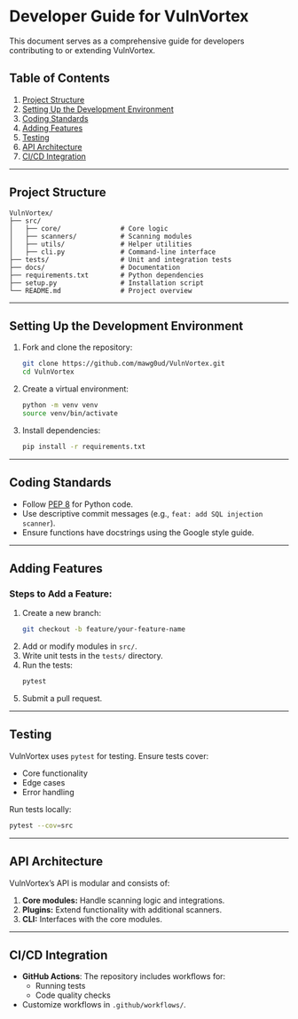 # Developer Guide for VulnVortex

This document serves as a comprehensive guide for developers contributing to or extending VulnVortex.

## **Table of Contents**
1. [Project Structure](#project-structure)
2. [Setting Up the Development Environment](#setting-up-the-development-environment)
3. [Coding Standards](#coding-standards)
4. [Adding Features](#adding-features)
5. [Testing](#testing)
6. [API Architecture](#api-architecture)
7. [CI/CD Integration](#ci-cd-integration)

---

## **Project Structure**

```plaintext
VulnVortex/
├── src/
│   ├── core/               # Core logic
│   ├── scanners/           # Scanning modules
│   ├── utils/              # Helper utilities
│   ├── cli.py              # Command-line interface
├── tests/                  # Unit and integration tests
├── docs/                   # Documentation
├── requirements.txt        # Python dependencies
├── setup.py                # Installation script
└── README.md               # Project overview
```

---

## **Setting Up the Development Environment**

1. Fork and clone the repository:
   ```bash
   git clone https://github.com/mawg0ud/VulnVortex.git
   cd VulnVortex
   ```
2. Create a virtual environment:
   ```bash
   python -m venv venv
   source venv/bin/activate
   ```
3. Install dependencies:
   ```bash
   pip install -r requirements.txt
   ```

---

## **Coding Standards**

- Follow [PEP 8](https://peps.python.org/pep-0008/) for Python code.
- Use descriptive commit messages (e.g., `feat: add SQL injection scanner`).
- Ensure functions have docstrings using the Google style guide.

---

## **Adding Features**

### Steps to Add a Feature:
1. Create a new branch:
   ```bash
   git checkout -b feature/your-feature-name
   ```
2. Add or modify modules in `src/`.
3. Write unit tests in the `tests/` directory.
4. Run the tests:
   ```bash
   pytest
   ```
5. Submit a pull request.

---

## **Testing**

VulnVortex uses `pytest` for testing. Ensure tests cover:
- Core functionality
- Edge cases
- Error handling

Run tests locally:
```bash
pytest --cov=src
```

---

## **API Architecture**

VulnVortex’s API is modular and consists of:
1. **Core modules:** Handle scanning logic and integrations.
2. **Plugins:** Extend functionality with additional scanners.
3. **CLI:** Interfaces with the core modules.

---

## **CI/CD Integration**

- **GitHub Actions**: The repository includes workflows for:
  - Running tests
  - Code quality checks
- Customize workflows in `.github/workflows/`.
